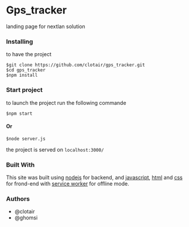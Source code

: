 # Gps_tracker

landing page for nextlan solution

### Installing

to have the project
```
$git clone https://github.com/clotair/gps_tracker.git
$cd gps_tracker
$npm install
```
### Start project

to launch the project run the following commande
```
$npm start
```
#### Or
```
$node server.js
```
the project is served on `localhost:3000/`
### Built With
This site was built using [nodejs](https://nodejs.org/) for backend, and [javascript](https://developer.mozilla.org/fr/docs/Web/JavaScript), [html](https://developer.mozilla.org/fr/docs/Web/HTML
) and [css](https://developer.mozilla.org/fr/docs/Web/CSS/Reference) for frond-end with [service worker](https://developers.google.com/web/fundamentals/primers/service-workers/) for offline mode.

### Authors
- @clotair
- @ghomsi
